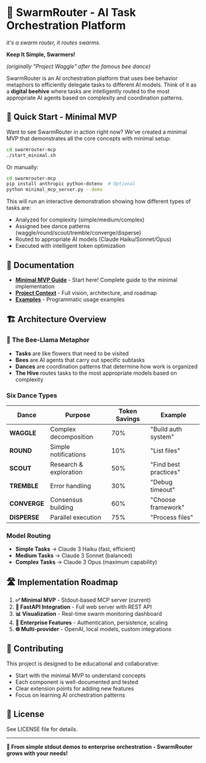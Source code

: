 # 🐝 SwarmRouter - AI Task Orchestration Platform
*it's a swarm router, it routes swarms.*

**Keep It Simple, Swarmers!**

*(originally "Project Waggle" after the famous bee dance)*

SwarmRouter is an AI orchestration platform that uses bee behavior metaphors to efficiently delegate tasks to different AI models. Think of it as a **digital beehive** where tasks are intelligently routed to the most appropriate AI agents based on complexity and coordination patterns.

## 🚀 Quick Start - Minimal MVP

Want to see SwarmRouter in action right now? We've created a minimal MVP that demonstrates all the core concepts with minimal setup:

```bash
cd swarmrouter-mcp
./start_minimal.sh
```

Or manually:
```bash
cd swarmrouter-mcp
pip install anthropic python-dotenv  # Optional
python minimal_mcp_server.py --demo
```

This will run an interactive demonstration showing how different types of tasks are:
- Analyzed for complexity (simple/medium/complex)
- Assigned bee dance patterns (waggle/round/scout/tremble/converge/disperse) 
- Routed to appropriate AI models (Claude Haiku/Sonnet/Opus)
- Executed with intelligent token optimization

## 📖 Documentation

- **[Minimal MVP Guide](swarmrouter-mcp/README_MINIMAL_MVP.md)** - Start here! Complete guide to the minimal implementation
- **[Project Context](CLAUDE.md)** - Full vision, architecture, and roadmap
- **[Examples](swarmrouter-mcp/examples.py)** - Programmatic usage examples

## 🏗️ Architecture Overview

### 🐝 The Bee-Llama Metaphor
- **Tasks** are like flowers that need to be visited
- **Bees** are AI agents that carry out specific subtasks  
- **Dances** are coordination patterns that determine how work is organized
- **The Hive** routes tasks to the most appropriate models based on complexity

### Six Dance Types

| Dance | Purpose | Token Savings | Example |
|-------|---------|---------------|---------|
| **WAGGLE** | Complex decomposition | 70% | "Build auth system" |
| **ROUND** | Simple notifications | 10% | "List files" |
| **SCOUT** | Research & exploration | 50% | "Find best practices" |
| **TREMBLE** | Error handling | 30% | "Debug timeout" |
| **CONVERGE** | Consensus building | 60% | "Choose framework" |
| **DISPERSE** | Parallel execution | 75% | "Process files" |

### Model Routing
- **Simple Tasks** → Claude 3 Haiku (fast, efficient)
- **Medium Tasks** → Claude 3 Sonnet (balanced)  
- **Complex Tasks** → Claude 3 Opus (maximum capability)

## 🛣️ Implementation Roadmap

1. **✅ Minimal MVP** - Stdout-based MCP server (current)
2. **🔄 FastAPI Integration** - Full web server with REST API
3. **📊 Visualization** - Real-time swarm monitoring dashboard
4. **🏢 Enterprise Features** - Authentication, persistence, scaling
5. **🌐 Multi-provider** - OpenAI, local models, custom integrations

## 🤝 Contributing

This project is designed to be educational and collaborative:
- Start with the minimal MVP to understand concepts
- Each component is well-documented and tested
- Clear extension points for adding new features
- Focus on learning AI orchestration patterns

## 📄 License

See LICENSE file for details.

---

**🐝 From simple stdout demos to enterprise orchestration - SwarmRouter grows with your needs!**

